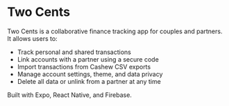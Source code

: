 # Two Cents

Two Cents is a collaborative finance tracking app for couples and partners. It allows users to:

- Track personal and shared transactions
- Link accounts with a partner using a secure code
- Import transactions from Cashew CSV exports
- Manage account settings, theme, and data privacy
- Delete all data or unlink from a partner at any time

Built with Expo, React Native, and Firebase.
